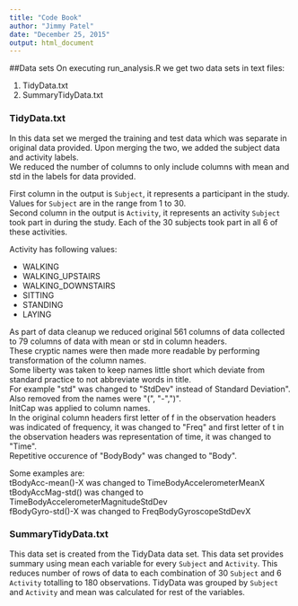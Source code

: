 ```yaml
---
title: "Code Book"
author: "Jimmy Patel"
date: "December 25, 2015"
output: html_document
---
```



##Data sets
On executing run_analysis.R we get two data sets in text files:  
1.  TidyData.txt  
2.  SummaryTidyData.txt

### TidyData.txt
In this data set we merged the training and test data which was separate in original data provided. Upon merging the two, we added the subject data and activity labels.   
We reduced the number of columns to only include columns with mean and std in the labels for data provided.

First column in the output is `Subject`, it represents a participant in the study. Values for `Subject` are in the range from 1 to 30.  
Second column in the output is `Activity`, it represents an activity `Subject` took part in during the study. Each of the 30 subjects took part in all 6 of these activities.   
  
Activity has following values:     
- WALKING  
- WALKING_UPSTAIRS  
- WALKING_DOWNSTAIRS  
- SITTING  
- STANDING  
- LAYING  
  
As part of data cleanup we reduced original 561 columns of data collected to 79 columns of data with mean or std in column headers.  
These cryptic names were then made more readable by performing transformation of the column names.  
Some liberty was taken to keep names little short which deviate from standard practice to not abbreviate words in title.  
For example "std" was changed to "StdDev" instead of Standard Deviation".  
Also removed from the names were "(", "-",")".  
InitCap was applied to column names.  
In the original column headers first letter of f in the observation headers was indicated of frequency, it was changed to "Freq" and first letter of t in the observation headers was representation of time, it was changed to "Time".  
Repetitive occurence of "BodyBody" was changed to "Body".  

Some examples are:  
tBodyAcc-mean()-X was changed to TimeBodyAccelerometerMeanX  
tBodyAccMag-std() was changed to TimeBodyAccelerometerMagnitudeStdDev  
fBodyGyro-std()-X was changed to FreqBodyGyroscopeStdDevX  



### SummaryTidyData.txt
This data set is created from the TidyData data set. This data set provides summary using mean each variable for every `Subject` and `Activity`.
This reduces number of rows of data to each combination of 30 `Subject` and 6 `Activity` totalling to 180 observations.
TidyData was grouped by `Subject` and `Activity` and mean was calculated for rest of the variables.





